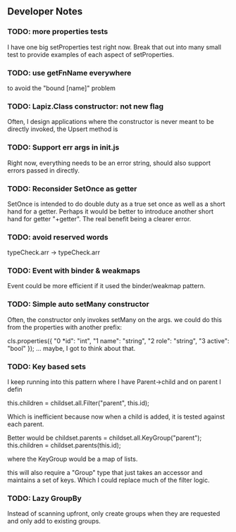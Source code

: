 ## Developer Notes

### TODO: more properties tests
I have one big setProperties test right now. Break that out into many small test
to provide examples of each aspect of setProperties.

### TODO: use getFnName everywhere
to avoid the "bound [name]" problem

### TODO: Lapiz.Class constructor: not new flag

Often, I design applications where the constructor is never meant to be directly
invoked, the Upsert method is

### TODO: Support err args in init.js

Right now, everything needs to be an error string, should also support errors
passed in directly.

### TODO: Reconsider SetOnce as getter

SetOnce is intended to do double duty as a true set once as well as a short hand
for a getter. Perhaps it would be better to introduce another short hand for
getter "+getter". The real benefit being a clearer error.

### TODO: avoid reserved words
typeCheck.arr -> typeCheck.arr

### TODO: Event with binder & weakmaps
Event could be more efficient if it used the binder/weakmap pattern.

### TODO: Simple auto setMany constructor
Often, the constructor only invokes setMany on the args. we could do this from
the properties with another prefix:

cls.properties({
  "0 *id": "int",
  "1 name": "string",
  "2 role": "string",
  "3 active": "bool"
});
... maybe, I got to think about that.

### TODO: Key based sets
I keep running into this pattern where I have
Parent->child
and on parent I defin

this.children = childset.all.Filter("parent", this.id);

Which is inefficient because now when a child is added, it is tested against
each parent.

Better would be
childset.parents = childset.all.KeyGroup("parent");
this.children = childset.parents(this.id);

where the KeyGroup would be a map of lists.

this will also require a "Group" type that just takes an accessor and maintains
a set of keys. Which I could replace much of the filter logic.

### TODO: Lazy GroupBy
Instead of scanning upfront, only create groups when they are requested and only
add to existing groups.
